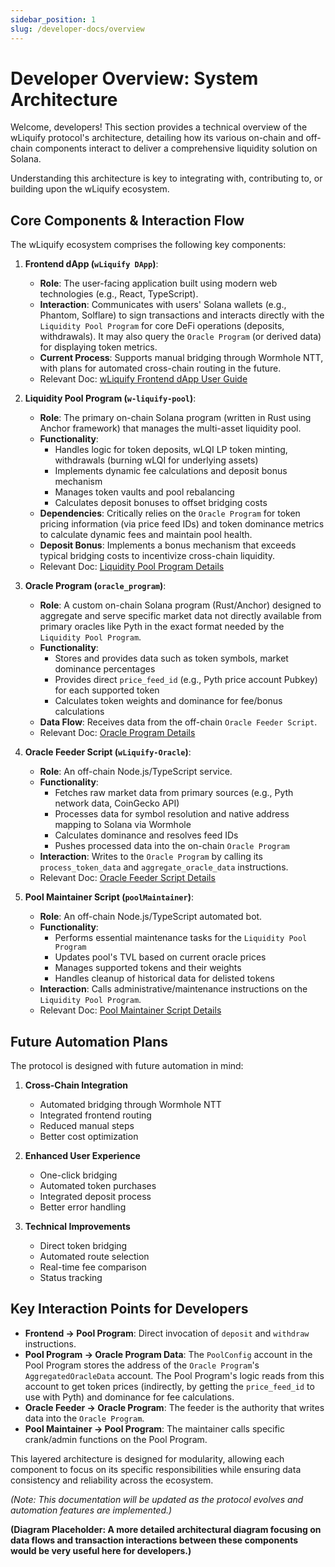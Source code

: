 ```yaml
---
sidebar_position: 1
slug: /developer-docs/overview
---
```


# Developer Overview: System Architecture

Welcome, developers! This section provides a technical overview of the wLiquify protocol's architecture, detailing how its various on-chain and off-chain components interact to deliver a comprehensive liquidity solution on Solana.

Understanding this architecture is key to integrating with, contributing to, or building upon the wLiquify ecosystem.

## Core Components & Interaction Flow

The wLiquify ecosystem comprises the following key components:

1.  **Frontend dApp (`wLiquify DApp`)**:
    *   **Role**: The user-facing application built using modern web technologies (e.g., React, TypeScript).
    *   **Interaction**: Communicates with users' Solana wallets (e.g., Phantom, Solflare) to sign transactions and interacts directly with the `Liquidity Pool Program` for core DeFi operations (deposits, withdrawals). It may also query the `Oracle Program` (or derived data) for displaying token metrics.
    *   **Current Process**: Supports manual bridging through Wormhole NTT, with plans for automated cross-chain routing in the future.
    *   Relevant Doc: [wLiquify Frontend dApp User Guide](../user-guides/dapp-guide.md)

2.  **Liquidity Pool Program (`w-liquify-pool`)**:
    *   **Role**: The primary on-chain Solana program (written in Rust using Anchor framework) that manages the multi-asset liquidity pool.
    *   **Functionality**: 
        - Handles logic for token deposits, wLQI LP token minting, withdrawals (burning wLQI for underlying assets)
        - Implements dynamic fee calculations and deposit bonus mechanism
        - Manages token vaults and pool rebalancing
        - Calculates deposit bonuses to offset bridging costs
    *   **Dependencies**: Critically relies on the `Oracle Program` for token pricing information (via price feed IDs) and token dominance metrics to calculate dynamic fees and maintain pool health.
    *   **Deposit Bonus**: Implements a bonus mechanism that exceeds typical bridging costs to incentivize cross-chain liquidity.
    *   Relevant Doc: [Liquidity Pool Program Details](./on-chain-programs/pool-program.md)

3.  **Oracle Program (`oracle_program`)**:
    *   **Role**: A custom on-chain Solana program (Rust/Anchor) designed to aggregate and serve specific market data not directly available from primary oracles like Pyth in the exact format needed by the `Liquidity Pool Program`.
    *   **Functionality**: 
        - Stores and provides data such as token symbols, market dominance percentages
        - Provides direct `price_feed_id` (e.g., Pyth price account Pubkey) for each supported token
        - Calculates token weights and dominance for fee/bonus calculations
    *   **Data Flow**: Receives data from the off-chain `Oracle Feeder Script`.
    *   Relevant Doc: [Oracle Program Details](./on-chain-programs/oracle-program.md)

4.  **Oracle Feeder Script (`wLiquify-Oracle`)**:
    *   **Role**: An off-chain Node.js/TypeScript service.
    *   **Functionality**: 
        - Fetches raw market data from primary sources (e.g., Pyth network data, CoinGecko API)
        - Processes data for symbol resolution and native address mapping to Solana via Wormhole
        - Calculates dominance and resolves feed IDs
        - Pushes processed data into the on-chain `Oracle Program`
    *   **Interaction**: Writes to the `Oracle Program` by calling its `process_token_data` and `aggregate_oracle_data` instructions.
    *   Relevant Doc: [Oracle Feeder Script Details](./off-chain-services/oracle-feeder.md)

5.  **Pool Maintainer Script (`poolMaintainer`)**:
    *   **Role**: An off-chain Node.js/TypeScript automated bot.
    *   **Functionality**: 
        - Performs essential maintenance tasks for the `Liquidity Pool Program`
        - Updates pool's TVL based on current oracle prices
        - Manages supported tokens and their weights
        - Handles cleanup of historical data for delisted tokens
    *   **Interaction**: Calls administrative/maintenance instructions on the `Liquidity Pool Program`.
    *   Relevant Doc: [Pool Maintainer Script Details](./off-chain-services/pool-maintainer.md)

## Future Automation Plans

The protocol is designed with future automation in mind:

1. **Cross-Chain Integration**
   - Automated bridging through Wormhole NTT
   - Integrated frontend routing
   - Reduced manual steps
   - Better cost optimization

2. **Enhanced User Experience**
   - One-click bridging
   - Automated token purchases
   - Integrated deposit process
   - Better error handling

3. **Technical Improvements**
   - Direct token bridging
   - Automated route selection
   - Real-time fee comparison
   - Status tracking

## Key Interaction Points for Developers

*   **Frontend -> Pool Program**: Direct invocation of `deposit` and `withdraw` instructions.
*   **Pool Program -> Oracle Program Data**: The `PoolConfig` account in the Pool Program stores the address of the `Oracle Program`'s `AggregatedOracleData` account. The Pool Program's logic reads from this account to get token prices (indirectly, by getting the `price_feed_id` to use with Pyth) and dominance for fee calculations.
*   **Oracle Feeder -> Oracle Program**: The feeder is the authority that writes data into the `Oracle Program`.
*   **Pool Maintainer -> Pool Program**: The maintainer calls specific crank/admin functions on the Pool Program.

This layered architecture is designed for modularity, allowing each component to focus on its specific responsibilities while ensuring data consistency and reliability across the ecosystem.

*(Note: This documentation will be updated as the protocol evolves and automation features are implemented.)*

**(Diagram Placeholder: A more detailed architectural diagram focusing on data flows and transaction interactions between these components would be very useful here for developers.)** 